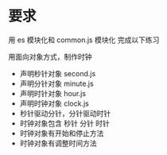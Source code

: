 # 要求
用 es 模块化和 common.js 模块化 完成以下练习

用面向对象方式，制作时钟

- 声明秒针对象 second.js
- 声明分针对象 minute.js
- 声明时针对象 hour.js
- 声明时钟对象 clock.js
- 秒针驱动分针，分针驱动时针
- 时钟对象包含 秒针 分针 时针
- 时钟对象有开始和停止方法
- 时钟对象有调整时间方法